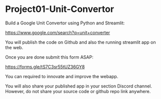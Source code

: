 # Project01-Unit-Convertor
Build a Google Unit Convertor using Python and Streamlit:

https://www.google.com/search?q=unit+converter

You will publish the code on Github and also the running streamlit app on the web.

Once you are done submit this form ASAP:

https://forms.gle/tS7C3sr55tUZ36GY8

You can required to innovate and improve the webapp.

You will also share your published app in your section Discord channel. However, do not share your source code or github repo link anywhere.
